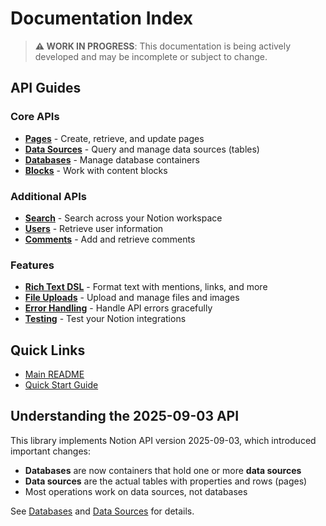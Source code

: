 # Documentation Index

> **⚠️ WORK IN PROGRESS**: This documentation is being actively developed and may be incomplete or subject to change.

## API Guides

### Core APIs
- **[Pages](pages.md)** - Create, retrieve, and update pages
- **[Data Sources](data-sources.md)** - Query and manage data sources (tables)
- **[Databases](databases.md)** - Manage database containers
- **[Blocks](blocks.md)** - Work with content blocks

### Additional APIs
- **[Search](search.md)** - Search across your Notion workspace
- **[Users](users.md)** - Retrieve user information
- **[Comments](comments.md)** - Add and retrieve comments

### Features
- **[Rich Text DSL](rich-text-dsl.md)** - Format text with mentions, links, and more
- **[File Uploads](file-uploads.md)** - Upload and manage files and images
- **[Error Handling](error-handling.md)** - Handle API errors gracefully
- **[Testing](testing.md)** - Test your Notion integrations

## Quick Links

- [Main README](../README.md)
- [Quick Start Guide](../QUICKSTART.md)

## Understanding the 2025-09-03 API

This library implements Notion API version 2025-09-03, which introduced important changes:

- **Databases** are now containers that hold one or more **data sources**
- **Data sources** are the actual tables with properties and rows (pages)
- Most operations work on data sources, not databases

See [Databases](databases.md) and [Data Sources](data-sources.md) for details.
